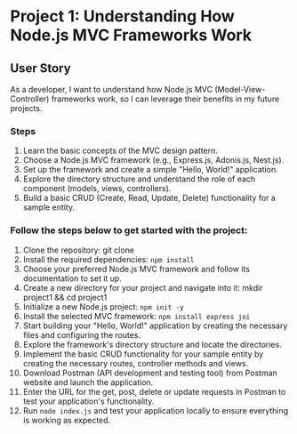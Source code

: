# Project 1: Understanding How Node.js MVC Frameworks Work

## User Story
As a developer, I want to understand how Node.js MVC (Model-View-Controller) frameworks work, so I can leverage their benefits in my future projects.

### Steps
1. Learn the basic concepts of the MVC design pattern.
2. Choose a Node.js MVC framework (e.g., Express.js, Adonis.js, Nest.js).
3. Set up the framework and create a simple "Hello, World!" application.
4. Explore the directory structure and understand the role of each component (models, views, controllers).
5. Build a basic CRUD (Create, Read, Update, Delete) functionality for a sample entity.

### Follow the steps below to get started with the project:

1. Clone the repository: git clone <repository-url>
2. Install the required dependencies: `npm install`
3. Choose your preferred Node.js MVC framework and follow its documentation to set it up.
4. Create a new directory for your project and navigate into it: mkdir project1 && cd project1
5. Initialize a new Node.js project: `npm init -y`
6. Install the selected MVC framework: `npm install express joi`
7. Start building your "Hello, World!" application by creating the necessary files and configuring the routes.
8. Explore the framework's directory structure and locate the directories.
9. Implement the basic CRUD functionality for your sample entity by creating the necessary routes, controller methods and views.
10. Download Postman (API development and testing tool) from Postman website and launch the application.
11. Enter the URL for the get, post, delete or update requests in Postman to test your application's functionality.
12. Run `node index.js` and test your application locally to ensure everything is working as expected.
